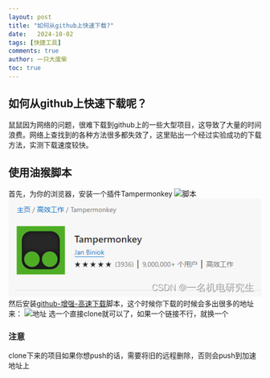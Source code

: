 ```yaml
---
layout: post
title: "如何从github上快速下载?"
date:   2024-10-02
tags: [快捷工具]
comments: true
author: 一只大废柴
toc: true
---
```

## 如何从github上快速下载呢？
鼠鼠因为网络的问题，很难下载到github上的一些大型项目，这导致了大量的时间浪费。网络上查找到的各种方法很多都失效了，这里贴出一个经过实验成功的下载方法，实测下载速度较快。
## 使用油猴脚本
首先，为你的浏览器，安装一个插件Tampermonkey
![脚本](https://gitee.com/one_big_feichai/picture-bed/raw/master/498925022259469.png)
![](https://raw.githubusercontent.com/AbigFirewood/image_bed/main/454344212241044.png)
然后安装[github-增强-高速下载](https://greasyfork.org/zh-CN/scripts/412245-github-增强-高速下载)脚本，这个时候你下载的时候会多出很多的地址来：
![地址](https://gitee.com/one_big_feichai/picture-bed/raw/master/25105222247336.png)
选一个直接clone就可以了，如果一个链接不行，就换一个
### 注意
clone下来的项目如果你想push的话，需要将旧的远程删除，否则会push到加速地址上
